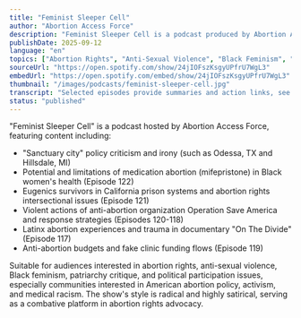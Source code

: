 ```yaml
---
title: "Feminist Sleeper Cell"
author: "Abortion Access Force"
description: "Feminist Sleeper Cell is a podcast produced by Abortion Access Force, focusing on the latest developments in America's abortion rights crisis and anti-gender politics. Hosts Lizz Winstead, Moji Alawode-El, and Marie Khan respond to Supreme Court decisions, anti-abortion organizational actions, misogynistic structures in healthcare systems, and Black women's health issues with satire, anger, and critical humor. With a radical, information-dense style, it represents a frontline voice in American abortion rights advocacy."
publishDate: 2025-09-12
language: "en"
topics: ["Abortion Rights", "Anti-Sexual Violence", "Black Feminism", "Patriarchy Critique", "Political Participation"]
sourceUrl: "https://open.spotify.com/show/24jIOFszKsgyUPfrU7WgL3"
embedUrl: "https://open.spotify.com/embed/show/24jIOFszKsgyUPfrU7WgL3"
thumbnail: "/images/podcasts/feminist-sleeper-cell.jpg"
transcript: "Selected episodes provide summaries and action links, see aaforce.org"
status: "published"
---
```


"Feminist Sleeper Cell" is a podcast hosted by Abortion Access Force, featuring content including:

- "Sanctuary city" policy criticism and irony (such as Odessa, TX and Hillsdale, MI)
- Potential and limitations of medication abortion (mifepristone) in Black women's health (Episode 122)
- Eugenics survivors in California prison systems and abortion rights intersectional issues (Episode 121)
- Violent actions of anti-abortion organization Operation Save America and response strategies (Episodes 120-118)
- Latinx abortion experiences and trauma in documentary "On The Divide" (Episode 117)
- Anti-abortion budgets and fake clinic funding flows (Episode 119)

Suitable for audiences interested in abortion rights, anti-sexual violence, Black feminism, patriarchy critique, and political participation issues, especially communities interested in American abortion policy, activism, and medical racism. The show's style is radical and highly satirical, serving as a combative platform in abortion rights advocacy.